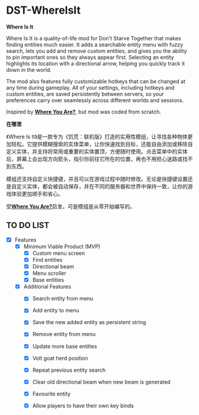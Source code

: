 # DST-WhereIsIt

**Where Is It**

Where Is It is a quality-of-life mod for Don't Starve Together that makes finding entities much easier. It adds a searchable entity menu with fuzzy search, lets you add and remove custom entities, and gives you the ability to pin important ones so they always appear first. Selecting an entity highlights its location with a directional arrow, helping you quickly track it down in the world.

The mod also features fully customizable hotkeys that can be changed at any time during gameplay. All of your settings, including hotkeys and custom entities, are saved persistently between servers, so your preferences carry over seamlessly across different worlds and sessions.


Inspired by [**Where You Are?**](https://steamcommunity.com/sharedfiles/filedetails/?id=2823963520&searchtext=Where+you+are), but mod was coded from scratch.

**在哪里**

《Where Is It》是一款专为《饥荒：联机版》打造的实用性模组，让寻找各种物体更加轻松。它提供模糊搜索的实体菜单，让你快速找到目标，还能自由添加或移除自定义实体，并支持将常用或重要的实体置顶，方便随时使用。点击菜单中的实体后，屏幕上会出现方向箭头，指引你前往它所在的位置，再也不用担心迷路或找不到东西。

模组还支持自定义快捷键，并且可以在游戏过程中随时修改。无论是快捷键设置还是自定义实体，都会被自动保存，并在不同的服务器和世界中保持一致，让你的游戏体验更加顺手和省心。

受[**Where You Are?**](https://steamcommunity.com/sharedfiles/filedetails/?id=2823963520&searchtext=Where+you+are)启发，可是模组是从零开始编写的。

## TO DO LIST
- [x] Features
    - [x] Minimum Viable Product (MVP)
        - [x] Custom menu screen
        - [x] Find entities 
        - [x] Directional beam
        - [x] Menu scroller
        - [x] Base entities
    - [x] Additional Features
        - [x] Search entity from menu
        - [x] Add entity to menu
        - [x] Save the new added entity as persistent string
        - [x] Remove entity from menu
        - [x] Update more base entities
        - [x] Volt goat herd position
        - [x] Repeat previous entity search
        - [x] Clear old directional beam when new beam is generated
        - [x] Favourite entity
        - [x] Allow players to have their own key binds

    